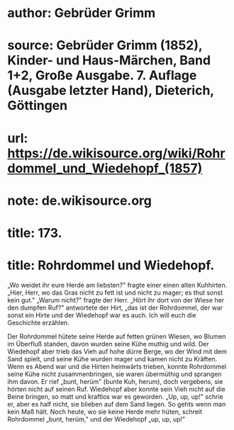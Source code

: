 # author: Gebrüder Grimm
# source: Gebrüder Grimm (1852), Kinder- und Haus-Märchen, Band 1+2, Große Ausgabe. 7. Auflage (Ausgabe letzter Hand), Dieterich, Göttingen
# url: https://de.wikisource.org/wiki/Rohrdommel_und_Wiedehopf_(1857)
# note: de.wikisource.org
# title: 173.

# title: Rohrdommel und Wiedehopf.

„Wo weidet ihr eure Herde am liebsten?" fragte einer einen alten Kuhhirten. „Hier, Herr, wo das Gras nicht zu fett ist und nicht zu mager; es thut sonst kein gut." „Warum nicht?" fragte der Herr. „Hört ihr dort von der Wiese her den dumpfen Ruf?" antwortete der Hirt, „das ist der Rohrdommel, der war sonst ein Hirte und der Wiedehopf war es auch. Ich will euch die Geschichte erzählen. 

Der Rohrdommel hütete seine Herde auf fetten grünen Wiesen, wo Blumen im Überfluß standen, davon wurden seine Kühe muthig und wild. Der Wiedehopf aber trieb das Vieh auf hohe dürre Berge, wo der Wind mit dem Sand spielt, und seine Kühe wurden mager und kamen nicht zu Kräften. Wenn es Abend war und die Hirten heimwärts trieben, konnte Rohrdommel seine Kühe nicht zusammenbringen, sie waren übermüthig und sprangen ihm davon. Er rief „bunt, herüm" (bunte Kuh, herum), doch vergebens, sie hörten nicht auf seinen Ruf. Wiedehopf aber konnte sein Vieh nicht auf die Beine bringen, so matt und kraftlos war es geworden. „Up, up, up!" schrie er, aber es half nicht, sie blieben auf dem Sand liegen. So gehts wenn man kein Maß hält. Noch heute, wo sie keine Herde mehr hüten, schreit Rohrdommel „bunt, herüm," und der Wiedehopf „up, up, up!" 

